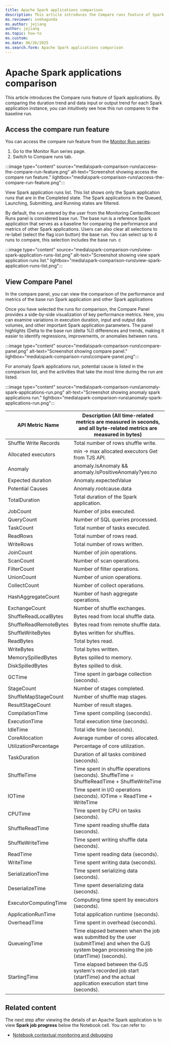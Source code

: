 ```yaml
---
title: Apache Spark applications comparison
description: This article introduces the Compare runs feature of Spark applications.
ms.reviewer: snehagunda
ms.author: jejiang
author: jejiang
ms.topic: how-to
ms.custom:
ms.date: 06/26/2025
ms.search.form: Apache Spark applications comparison
---
```


# Apache Spark applications comparison

This article introduces the Compare runs feature of Spark applications. By comparing the duration trend and data input or output trend for each Spark application instance, you can intuitively see how this run compares to the baseline run. 

## Access the compare run feature 

You can access the compare run feature from the [Monitor Run series](apache-spark-monitor-run-series.md#access-the-monitor-run-series-feature):

1. Go to the Monitor Run series page.
2. Switch to Compare runs tab.

:::image type="content" source="media\spark-comparison-runs\access-the-compare-run-feature.png" alt-text="Screenshot showing access the compare run feature." lightbox="media\spark-comparison-runs\access-the-compare-run-feature.png":::

View Spark application runs list. This list shows only the Spark application runs that are in the Completed state. The Spark applications in the Queued, Launching, Submitting, and Running states are filtered. 

By default, the run entered by the user from the Monitoring Center/Recent Runs panel is considered base run. The base run is a reference Spark application that serves as a baseline for comparing the performance and metrics of other Spark applications. Users can also clear all selections to re-label (select the flag icon button) the base run. You can select up to 4 runs to compare, this selection includes the base run. c

:::image type="content" source="media\spark-comparison-runs\view-spark-application-runs-list.png" alt-text="Screenshot showing view spark application runs list." lightbox="media\spark-comparison-runs\view-spark-application-runs-list.png":::


## View Compare Panel

In the compare panel, you can view the comparison of the performance and metrics of the base run Spark application and other Spark applications 

Once you have selected the runs for comparison, the Compare Panel provides a side-by-side visualization of key performance metrics. Here, you can examine variations in execution duration, input and output data volumes, and other important Spark application parameters. The panel highlights (Delta to the base run (delta %)) differences and trends, making it easier to identify regressions, improvements, or anomalies between runs. 

:::image type="content" source="media\spark-comparison-runs\compare-panel.png" alt-text="Screenshot showing compare panel." lightbox="media\spark-comparison-runs\compare-panel.png":::

For anomaly Spark applications run, potential cause is listed in the comparison list, and the activities that take the most time during the run are listed. 

:::image type="content" source="media\spark-comparison-runs\anomaly-spark-applications-run.png" alt-text="Screenshot showing anomaly spark applications run." lightbox="media\spark-comparison-runs\anomaly-spark-applications-run.png":::


| **API Metric Name** | **Description** (All time-related metrics are measured in seconds, and all byte-related metrics are measured in bytes) |
| --- | --- |
| Shuffle Write Records| Total number of rows shuffle write. |
| Allocated executors | min -> max allocated executors Get from TJS API. |
| Anomaly | anomaly.IsAnomaly && anomaly.IsPositiveAnomaly?yes:no |
| Expected duration | Anomaly.expectedValue |
| Potential Causes | Anomaly.rootcause.data |
| TotalDuration | Total duration of the Spark application. |
| JobCount | Number of jobs executed. |
| QueryCount | Number of SQL queries processed. |
| TaskCount | Total number of tasks executed. |
| ReadRows | Total number of rows read. |
| WriteRows | Total number of rows written. |
| JoinCount | Number of join operations. |
| ScanCount | Number of scan operations. |
| FilterCount | Number of filter operations. |
| UnionCount | Number of union operations. |
| CollectCount | Number of collect operations. |
| HashAggregateCount | Number of hash aggregate operations. |
| ExchangeCount | Number of shuffle exchanges.|
| ShuffleReadLocalBytes | Bytes read from local shuffle data. |
| ShuffleReadRemoteBytes | Bytes read from remote shuffle data.|
| ShuffleWriteBytes | Bytes written for shuffles. |
| ReadBytes | Total bytes read.|
| WriteBytes | Total bytes written. |
| MemorySpilledBytes | Bytes spilled to memory. |
| DiskSpilledBytes | Bytes spilled to disk. |
| GCTime | Time spent in garbage collection (seconds). |
| StageCount | Number of stages completed. |
| ShuffleMapStageCount | Number of shuffle map stages. |
| ResultStageCount | Number of result stages. |
| CompilationTime | Time spent compiling (seconds).|
| ExecutionTime | Total execution time (seconds). |
| IdleTime | Total idle time (seconds). |
| CoreAllocation | Average number of cores allocated. |
| UtilizationPercentage | Percentage of core utilization. |
| TaskDuration | Duration of all tasks combined (seconds). |
| ShuffleTime | Time spent in shuffle operations (seconds). ShuffleTime = ShuffleReadTime + ShuffleWriteTime |
| IOTime | Time spent in I/O operations (seconds). IOTime = ReadTime + WriteTime |
| CPUTime | Time spent by CPU on tasks (seconds). |
| ShuffleReadTime | Time spent reading shuffle data (seconds). |
| ShuffleWriteTime | Time spent writing shuffle data (seconds). |
| ReadTime | Time spent reading data (seconds). |
| WriteTime | Time spent writing data (seconds). |
| SerializationTime | Time spent serializing data (seconds). |
| DeserializeTime | Time spent deserializing data (seconds). |
| ExecutorComputingTime | Computing time spent by executors (seconds). |
| ApplicationRunTime | Total application runtime (seconds). |
| OverheadTime | Time spent in overhead (seconds).|
| QueueingTime | Time elapsed between when the job was submitted by the user (submitTime) and when the GJS system began processing the job (startTime) (seconds). |
| StartingTime | Time elapsed between the GJS system's recorded job start (startTime) and the actual application execution start time (seconds). |

## Related content

The next step after viewing the details of an Apache Spark application is to view **Spark job progress** below the Notebook cell. You can refer to:

- [Notebook contextual monitoring and debugging](spark-monitor-debug.md)
